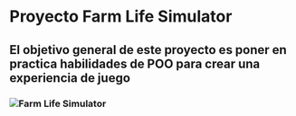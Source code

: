 # Proyecto Farm Life Simulator
## El objetivo general de este proyecto es poner en practica habilidades de POO para crear una experiencia de juego
### ![Farm Life Simulator](https://tr.rbxcdn.com/0295ba8d17a4a22a90a1a932d438626c/500/280/Image/Jpeg)
